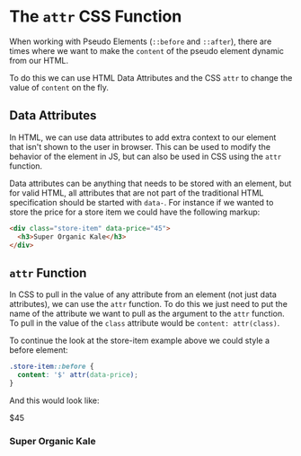 # The `attr` CSS Function

When working with Pseudo Elements (`::before` and `::after`), there are times where we want to make the `content` of the pseudo element dynamic from our HTML.

To do this we can use HTML Data Attributes and the CSS `attr` to change the value of `content` on the fly.

## Data Attributes

In HTML, we can use data attributes to add extra context to our element that isn't shown to the user in browser.
This can be used to modify the behavior of the element in JS, but can also be used in CSS using the `attr` function.

Data attributes can be anything that needs to be stored with an element, but for valid HTML, all attributes that are not part of the traditional HTML specification should be started with `data-`.
For instance if we wanted to store the price for a store item we could have the following markup:

```html
<div class="store-item" data-price="45">
  <h3>Super Organic Kale</h3>
</div>
```

## `attr` Function

In CSS to pull in the value of any attribute from an element (not just data attributes), we can use the `attr` function.
To do this we just need to put the name of the attribute we want to pull as the argument to the `attr` function.
To pull in the value of the `class` attribute would be `content: attr(class)`.

To continue the look at the store-item example above we could style a before element:

```css
.store-item::before {
  content: '$' attr(data-price);
}
```

And this would look like:

<style>
.store-item::before {
  content: '$' attr(data-price);
}
</style>

<div class="store-item" data-price="45">
  <h3>Super Organic Kale</h3>
</div>
